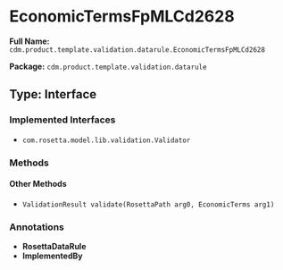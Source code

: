 # EconomicTermsFpMLCd2628

**Full Name:** `cdm.product.template.validation.datarule.EconomicTermsFpMLCd2628`

**Package:** `cdm.product.template.validation.datarule`

## Type: Interface

### Implemented Interfaces

- `com.rosetta.model.lib.validation.Validator`

### Methods

#### Other Methods

- `ValidationResult validate(RosettaPath arg0, EconomicTerms arg1)`

### Annotations

- **RosettaDataRule**
- **ImplementedBy**

